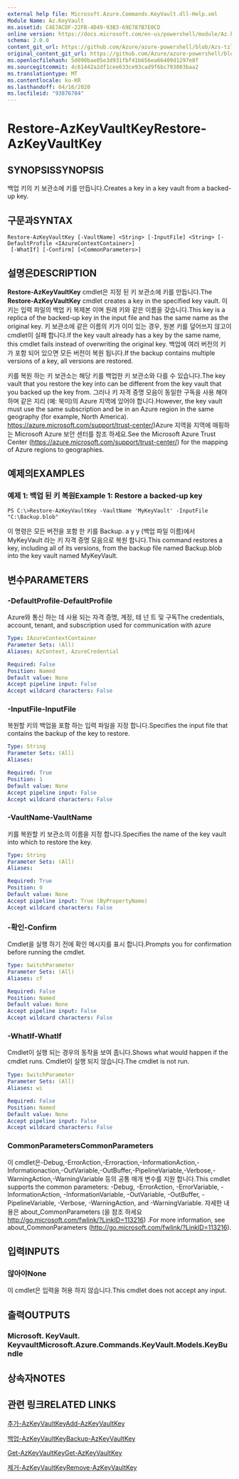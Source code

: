 ```yaml
---
external help file: Microsoft.Azure.Commands.KeyVault.dll-Help.xml
Module Name: Az.KeyVault
ms.assetid: C4E7ACDF-22FB-4D49-93B3-69E787B7E0CD
online version: https://docs.microsoft.com/en-us/powershell/module/Az.keyvault/restore-AzKeyvaultkey
schema: 2.0.0
content_git_url: https://github.com/Azure/azure-powershell/blob/Azs-tzl/src/KeyVault/KeyVault/help/Restore-AzKeyVaultKey.md
original_content_git_url: https://github.com/Azure/azure-powershell/blob/Azs-tzl/src/KeyVault/KeyVault/help/Restore-AzKeyVaultKey.md
ms.openlocfilehash: 5d090bae05e3d931fbf41b656ea66409d1297e8f
ms.sourcegitcommit: 4c61442a2df1cee633ce93cad9f6bc793803baa2
ms.translationtype: MT
ms.contentlocale: ko-KR
ms.lasthandoff: 04/16/2020
ms.locfileid: "93876704"
---
```

# <span data-ttu-id="5f674-101">Restore-AzKeyVaultKey</span><span class="sxs-lookup"><span data-stu-id="5f674-101">Restore-AzKeyVaultKey</span></span>

## <span data-ttu-id="5f674-102">SYNOPSIS</span><span class="sxs-lookup"><span data-stu-id="5f674-102">SYNOPSIS</span></span>
<span data-ttu-id="5f674-103">백업 키의 키 보관소에 키를 만듭니다.</span><span class="sxs-lookup"><span data-stu-id="5f674-103">Creates a key in a key vault from a backed-up key.</span></span>

## <span data-ttu-id="5f674-104">구문과</span><span class="sxs-lookup"><span data-stu-id="5f674-104">SYNTAX</span></span>

```
Restore-AzKeyVaultKey [-VaultName] <String> [-InputFile] <String> [-DefaultProfile <IAzureContextContainer>]
 [-WhatIf] [-Confirm] [<CommonParameters>]
```

## <span data-ttu-id="5f674-105">설명은</span><span class="sxs-lookup"><span data-stu-id="5f674-105">DESCRIPTION</span></span>
<span data-ttu-id="5f674-106">**Restore-AzKeyVaultKey** cmdlet은 지정 된 키 보관소에 키를 만듭니다.</span><span class="sxs-lookup"><span data-stu-id="5f674-106">The **Restore-AzKeyVaultKey** cmdlet creates a key in the specified key vault.</span></span>
<span data-ttu-id="5f674-107">이 키는 입력 파일의 백업 키 복제본 이며 원래 키와 같은 이름을 갖습니다.</span><span class="sxs-lookup"><span data-stu-id="5f674-107">This key is a replica of the backed-up key in the input file and has the same name as the original key.</span></span>
<span data-ttu-id="5f674-108">키 보관소에 같은 이름의 키가 이미 있는 경우, 원본 키를 덮어쓰지 않고이 cmdlet이 실패 합니다.</span><span class="sxs-lookup"><span data-stu-id="5f674-108">If the key vault already has a key by the same name, this cmdlet fails instead of overwriting the original key.</span></span>
<span data-ttu-id="5f674-109">백업에 여러 버전의 키가 포함 되어 있으면 모든 버전이 복원 됩니다.</span><span class="sxs-lookup"><span data-stu-id="5f674-109">If the backup contains multiple versions of a key, all versions are restored.</span></span>

<span data-ttu-id="5f674-110">키를 복원 하는 키 보관소는 해당 키를 백업한 키 보관소와 다를 수 있습니다.</span><span class="sxs-lookup"><span data-stu-id="5f674-110">The key vault that you restore the key into can be different from the key vault that you backed up the key from.</span></span>
<span data-ttu-id="5f674-111">그러나 키 자격 증명 모음이 동일한 구독을 사용 해야 하며 같은 지리 (예: 북미)의 Azure 지역에 있어야 합니다.</span><span class="sxs-lookup"><span data-stu-id="5f674-111">However, the key vault must use the same subscription and be in an Azure region in the same geography (for example, North America).</span></span>
<span data-ttu-id="5f674-112"> https://azure.microsoft.com/support/trust-center/)Azure 지역을 지역에 매핑하는 Microsoft Azure 보안 센터를 참조 하세요.</span><span class="sxs-lookup"><span data-stu-id="5f674-112">See the Microsoft Azure Trust Center (https://azure.microsoft.com/support/trust-center/) for the mapping of Azure regions to geographies.</span></span>

## <span data-ttu-id="5f674-113">예제의</span><span class="sxs-lookup"><span data-stu-id="5f674-113">EXAMPLES</span></span>

### <span data-ttu-id="5f674-114">예제 1: 백업 된 키 복원</span><span class="sxs-lookup"><span data-stu-id="5f674-114">Example 1: Restore a backed-up key</span></span>
```
PS C:\>Restore-AzKeyVaultKey -VaultName 'MyKeyVault' -InputFile "C:\Backup.blob"
```

<span data-ttu-id="5f674-115">이 명령은 모든 버전을 포함 한 키를 Backup. a y y (백업 파일 이름)에서 MyKeyVault 라는 키 자격 증명 모음으로 복원 합니다.</span><span class="sxs-lookup"><span data-stu-id="5f674-115">This command restores a key, including all of its versions, from the backup file named Backup.blob into the key vault named MyKeyVault.</span></span>

## <span data-ttu-id="5f674-116">변수</span><span class="sxs-lookup"><span data-stu-id="5f674-116">PARAMETERS</span></span>

### <span data-ttu-id="5f674-117">-DefaultProfile</span><span class="sxs-lookup"><span data-stu-id="5f674-117">-DefaultProfile</span></span>
<span data-ttu-id="5f674-118">Azure와 통신 하는 데 사용 되는 자격 증명, 계정, 테 넌 트 및 구독</span><span class="sxs-lookup"><span data-stu-id="5f674-118">The credentials, account, tenant, and subscription used for communication with azure</span></span>

```yaml
Type: IAzureContextContainer
Parameter Sets: (All)
Aliases: AzContext, AzureCredential

Required: False
Position: Named
Default value: None
Accept pipeline input: False
Accept wildcard characters: False
```

### <span data-ttu-id="5f674-119">-InputFile</span><span class="sxs-lookup"><span data-stu-id="5f674-119">-InputFile</span></span>
<span data-ttu-id="5f674-120">복원할 키의 백업을 포함 하는 입력 파일을 지정 합니다.</span><span class="sxs-lookup"><span data-stu-id="5f674-120">Specifies the input file that contains the backup of the key to restore.</span></span>

```yaml
Type: String
Parameter Sets: (All)
Aliases: 

Required: True
Position: 1
Default value: None
Accept pipeline input: False
Accept wildcard characters: False
```

### <span data-ttu-id="5f674-121">-VaultName</span><span class="sxs-lookup"><span data-stu-id="5f674-121">-VaultName</span></span>
<span data-ttu-id="5f674-122">키를 복원할 키 보관소의 이름을 지정 합니다.</span><span class="sxs-lookup"><span data-stu-id="5f674-122">Specifies the name of the key vault into which to restore the key.</span></span>

```yaml
Type: String
Parameter Sets: (All)
Aliases: 

Required: True
Position: 0
Default value: None
Accept pipeline input: True (ByPropertyName)
Accept wildcard characters: False
```

### <span data-ttu-id="5f674-123">-확인</span><span class="sxs-lookup"><span data-stu-id="5f674-123">-Confirm</span></span>
<span data-ttu-id="5f674-124">Cmdlet을 실행 하기 전에 확인 메시지를 표시 합니다.</span><span class="sxs-lookup"><span data-stu-id="5f674-124">Prompts you for confirmation before running the cmdlet.</span></span>

```yaml
Type: SwitchParameter
Parameter Sets: (All)
Aliases: cf

Required: False
Position: Named
Default value: None
Accept pipeline input: False
Accept wildcard characters: False
```

### <span data-ttu-id="5f674-125">-WhatIf</span><span class="sxs-lookup"><span data-stu-id="5f674-125">-WhatIf</span></span>
<span data-ttu-id="5f674-126">Cmdlet이 실행 되는 경우의 동작을 보여 줍니다.</span><span class="sxs-lookup"><span data-stu-id="5f674-126">Shows what would happen if the cmdlet runs.</span></span>
<span data-ttu-id="5f674-127">Cmdlet이 실행 되지 않습니다.</span><span class="sxs-lookup"><span data-stu-id="5f674-127">The cmdlet is not run.</span></span>

```yaml
Type: SwitchParameter
Parameter Sets: (All)
Aliases: wi

Required: False
Position: Named
Default value: None
Accept pipeline input: False
Accept wildcard characters: False
```

### <span data-ttu-id="5f674-128">CommonParameters</span><span class="sxs-lookup"><span data-stu-id="5f674-128">CommonParameters</span></span>
<span data-ttu-id="5f674-129">이 cmdlet은-Debug,-ErrorAction,-Erroraction,-InformationAction,-Informationaction,-OutVariable,-OutBuffer,-PipelineVariable,-Verbose,-WarningAction,-WarningVariable 등의 공통 매개 변수를 지원 합니다.</span><span class="sxs-lookup"><span data-stu-id="5f674-129">This cmdlet supports the common parameters: -Debug, -ErrorAction, -ErrorVariable, -InformationAction, -InformationVariable, -OutVariable, -OutBuffer, -PipelineVariable, -Verbose, -WarningAction, and -WarningVariable.</span></span> <span data-ttu-id="5f674-130">자세한 내용은 about_CommonParameters (을 참조 하세요 http://go.microsoft.com/fwlink/?LinkID=113216) .</span><span class="sxs-lookup"><span data-stu-id="5f674-130">For more information, see about_CommonParameters (http://go.microsoft.com/fwlink/?LinkID=113216).</span></span>

## <span data-ttu-id="5f674-131">입력</span><span class="sxs-lookup"><span data-stu-id="5f674-131">INPUTS</span></span>

### <span data-ttu-id="5f674-132">않아야</span><span class="sxs-lookup"><span data-stu-id="5f674-132">None</span></span>
<span data-ttu-id="5f674-133">이 cmdlet은 입력을 허용 하지 않습니다.</span><span class="sxs-lookup"><span data-stu-id="5f674-133">This cmdlet does not accept any input.</span></span>

## <span data-ttu-id="5f674-134">출력</span><span class="sxs-lookup"><span data-stu-id="5f674-134">OUTPUTS</span></span>

### <span data-ttu-id="5f674-135">Microsoft. KeyVault. Keyvault</span><span class="sxs-lookup"><span data-stu-id="5f674-135">Microsoft.Azure.Commands.KeyVault.Models.KeyBundle</span></span>

## <span data-ttu-id="5f674-136">상속자</span><span class="sxs-lookup"><span data-stu-id="5f674-136">NOTES</span></span>

## <span data-ttu-id="5f674-137">관련 링크</span><span class="sxs-lookup"><span data-stu-id="5f674-137">RELATED LINKS</span></span>

[<span data-ttu-id="5f674-138">추가-AzKeyVaultKey</span><span class="sxs-lookup"><span data-stu-id="5f674-138">Add-AzKeyVaultKey</span></span>](./Add-AzKeyVaultKey.md)

[<span data-ttu-id="5f674-139">백업-AzKeyVaultKey</span><span class="sxs-lookup"><span data-stu-id="5f674-139">Backup-AzKeyVaultKey</span></span>](./Backup-AzKeyVaultKey.md)

[<span data-ttu-id="5f674-140">Get-AzKeyVaultKey</span><span class="sxs-lookup"><span data-stu-id="5f674-140">Get-AzKeyVaultKey</span></span>](./Get-AzKeyVaultKey.md)

[<span data-ttu-id="5f674-141">제거-AzKeyVaultKey</span><span class="sxs-lookup"><span data-stu-id="5f674-141">Remove-AzKeyVaultKey</span></span>](./Remove-AzKeyVaultKey.md)

